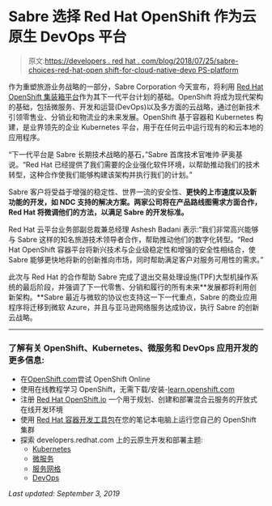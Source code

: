 # Sabre 选择 Red Hat OpenShift 作为云原生 DevOps 平台

> 原文:[https://developers . red hat . com/blog/2018/07/25/sabre-choices-red-hat-open shift-for-cloud-native-devo PS-platform](https://developers.redhat.com/blog/2018/07/25/sabre-chooses-red-hat-openshift-for-cloud-native-devops-platform)

作为重塑旅游业务战略的一部分，Sabre Corporation 今天宣布，将利用 [Red Hat OpenShift 集装箱平台](https://www.openshift.com/)作为其下一代平台计划的基础。OpenShift 将成为现代架构的基础，包括微服务、开发和运营(DevOps)以及多方面的云战略，通过创新技术引领零售业、分销业和物流业的未来发展。OpenShift 基于容器和 Kubernetes 构建，是业界领先的企业 Kubernetes 平台，用于在任何云中运行现有的和云本地的应用程序。

“下一代平台是 Sabre 长期技术战略的基石，”Sabre 首席技术官唯帅·萨奥基说。“Red Hat 已经提供了我们需要的企业强化软件环境，以帮助推动我们的技术转型，这种合作使我们能够构建该架构并执行我们的计划。”

Sabre 客户将受益于增强的稳定性、世界一流的安全性、**更快的上市速度以及新功能的开发，如 NDC 支持的解决方案。两家公司将在产品路线图需求方面合作，Red Hat 将微调他们的方法，以满足 Sabre 的开发标准。**

Red Hat 云平台业务部副总裁兼总经理 Ashesh Badani 表示:“我们非常高兴能够与 Sabre 这样的知名旅游技术领导者合作，帮助推动他们的数字化转型。“Red Hat OpenShift 容器平台将新兴技术与企业级稳定性和增强的安全性相结合，使 Sabre 能够更快地将新的创新推向市场，同时帮助满足客户对服务可用性的需求。”

此次与 Red Hat 的合作帮助 Sabre 完成了退出交易处理设施(TPF)大型机操作系统的最后阶段，并强调了下一代零售、分销和履行的所有未来**发展都将利用创新架构。**Sabre 最近与微软的协议也支持这一下一代重点，Sabre 的商业应用程序将迁移到微软 Azure，并且与亚马逊网络服务达成协议，执行 Sabre 的创新云战略。

* * *

### **了解有关 OpenShift、Kubernetes、微服务和 DevOps 应用开发的更多信息:**

*   在[OpenShift.com](https://www.openshift.com/)尝试 OpenShift Online
*   使用在线教程学习 OpenShift，无需下载/安装-[learn.openshift.com](https://learn.openshift.com/)
*   注册 [Red Hat OpenShift.io](https://openshift.io/) 一个用于规划、创建和部署混合云服务的开放式在线开发环境
*   使用 [Red Hat 容器开发工具包](https://developers.redhat.com/products/cdk/overview/)在您的笔记本电脑上运行您自己的 OpenShift 集群
*   探索 developers.redhat.com 上的云原生开发和部署主题:
    *   [Kubernetes](https://developers.redhat.com/topics/kubernetes/)
    *   [微服务](https://developers.redhat.com/topics/microservices/)
    *   [服务网格](https://developers.redhat.com/topics/service-mesh/)
    *   [DevOps](https://developers.redhat.com/topics/devops/)

*Last updated: September 3, 2019*